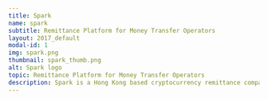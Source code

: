 ```yaml
---
title: Spark
name: spark
subtitle: Remittance Platform for Money Transfer Operators
layout: 2017_default
modal-id: 1
img: spark.png
thumbnail: spark_thumb.png
alt: Spark logo
topic: Remittance Platform for Money Transfer Operators
description: Spark is a Hong Kong based cryptocurrency remittance company founded in 2014. We are building a bankless remittance ecosystem for Money Transfer Operators so they can send money cheaper and better for their remittance companies. The Spark network provides better rates, faster payments and access to 180+ cryptocurrencies through a hybrid platform using Bitcoin and Bitshares. Spark also operates in Hong Kong, Philippines, Indonesia, Vietnam, Pakistan, Nigeria and Ghana. And most recently raised significant funding privately and via an Initial Coin Offering ($ZEPH). https://bitspark.io/
---
```

